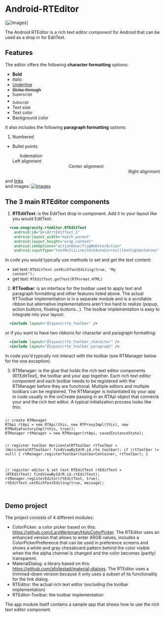 # Android-RTEditor

[![Images](http://www.1gravity.com/images/richtexteditor.png)]

The Android RTEditor is a rich text editor component for Android that can be used as a drop in for EditText.

Features
--------

The editor offers the following <b>character formatting</b> options:

<ul>
<li><b>Bold</b></li>
<li><i>Italic</i></li>
<li><u>Underline</u></li>
<li><strike>Strike through</strike></li>
<li><sup>Superscript</sup></li>
<li><sub>Subscript</sub></li>
<li>Text size</li>
<li>Text color</li>
<li>Background color</li>
</ul>

It also includes the following <b>paragraph formatting</b> options:

<ol><li>Numbered</li></ol>
<ul>
<li>Bullet points</li>
<ul style='list-style-type:none;'>Indentation</ul>
<div align="left">Left alignment</div>
<div align="center">Center alignment</div>
<div align="right">Right alignment</div>
</ul>

and [links](https://www.1gravity.com)<br>
and images: [![Images](http://www.1gravity.com/smiley.jpg)](https://www.1gravity.com)


The 3 main RTEditor components
------------------------------
1. <b>RTEditText</b>: is the EditText drop in component. Add it to your layout like you would EditText:
```xml
  <com.onegravity.rteditor.RTEditText
    android:id="@+id/rtEditText_1"
    android:layout_width="match_parent"
    android:layout_height="wrap_content"
    android:imeOptions="actionDone|flagNoEnterAction"
    android:inputType="textMultiLine|textAutoCorrect|textCapSentences" />
```
In code you would typically use methods to set and get the text content:
- set text: <code>RTEditText.setRichTextEditing(true, "My content");</code>
- get text: <code>RTEditText.getText(RTFormat.HTML)</code>

2. <b>RTToolbar</b>: is an interface for the toolbar used to apply text and paragraph formatting and other features listed above. The actual RTToolbar implementation is in a separate module and is a scrollable ribbon but alternative implementations aren't too hard to realize (popup, action buttons, floating buttons...). The toolbar implementation is easy to integrate into your layout:
```xml
  <include layout="@layout/rte_toolbar" />
```

 or if you want to have two ribbons for character and paragraph formatting:
```xml
  <include layout="@layout/rte_toolbar_character" />
  <include layout="@layout/rte_toolbar_paragraph" />
```

In code you'd typically not interact with the toolbar (see RTManager below for the one exception).

3. RTManager: is the glue that holds the rich text editor components (RTEditText), the toolbar and your app together. Each rich text editor component and each toolbar needs to be registered with the RTManager before they are functional. Multiple editors and multiple toolbars can be registered. The RTManager is instantiated by your app in code usually in the onCreate passing in an RTApi object that connects your and the rich text editor.
A typical initialization process looks like this:

<code>
// create RTManager
RTApi rtApi = new RTApi(this, new RTProxyImpl(this), new RTMediaFactoryImpl(this, true));
RTManager rtManager = new RTManager(rtApi, savedInstanceState);

// register toolbar
HorizontalRTToolbar rtToolbar = (HorizontalRTToolbar) findViewById(R.id.rte_toolbar);
if (rtToolbar != null) {
  rtManager.registerToolbar(toolbarContainer, rtToolbar);
}

// register editor & set text
RTEditText rtEditText = (RTEditText) findViewById(R.id.rtEditText);
rtManager.registerEditor(rtEditText, true);
rtEditText.setRichTextEditing(true, message);

</code>

Demo project
------------

The project consists of 4 different modules:
- ColorPicker: a color picker based on this: https://github.com/LarsWerkman/HoloColorPicker. The RTEditor uses an enhanced version that allows to enter ARGB values, includes a ColorPickerPreference that can be used in preference screens and shows a white and gray chessboard pattern behind the color visible when the the alpha channel is changed and the color becomes (partly) transparent.
- MaterialDialog: a library based on this: https://github.com/afollestad/material-dialogs. The RTEditor uses a trimmed-down version because it only uses a subset of its functionality for the link dialog.
- RTEditor: the actual rich text editor (excluding the toolbar implementation)
- RTEditor-Toolbar: the toolbar implementation

The app module itself contains a sample app that shows how to use the rich text editor component.
